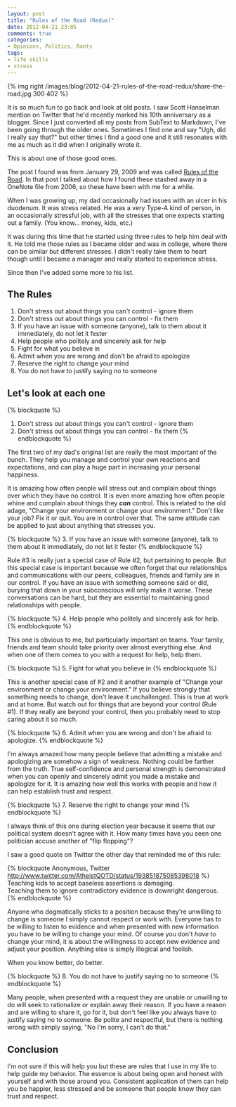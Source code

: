 ```yaml
---
layout: post
title: "Rules of the Road (Redux)"
date: 2012-04-21 23:05
comments: true
categories: 
- Opinions, Politics, Rants
tags:
- life skills
- stress
---
```


{% img right /images/blog/2012-04-21-rules-of-the-road-redux/share-the-road.jpg 300 402 %}

It is so much fun to go back and look at old posts. I saw Scott Hanselman
mention on Twitter that he'd recently marked his 10th anniversary as a blogger.
Since I just converted all my posts from SubText to Markdown, I've been going
through the older ones. Sometimes I find one and say "Ugh, did I really say
that?" but other times I find a good one and it still resonates with me as much
as it did when I originally wrote it.

This is about one of those good ones.

The post I found was from January 29, 2009 and was called [Rules of the
Road][1].  In that post I talked about how I found these stashed away in a
OneNote file from 2006, so these have been with me for a while.

<!-- more -->

When I was growing up, my dad occasionally had issues with an ulcer in his
duodenum. It was stress related. He was a very Type-A kind of person, in an
occasionally stressful job, with all the stresses that one expects starting out
a family. (You know... money, kids, etc.)

It was during this time that he started using three rules to help him deal with
it. He told me those rules as I became older and was in college, where there
can be similar but different stresses. I didn't really take them to heart
though until I became a manager and really started to experience stress.

Since then I've added some more to his list.

## The Rules

1. Don't stress out about things you can't control - ignore them
2. Don't stress out about things you can control - fix them
3. If you have an issue with someone (anyone), talk to them about it
   immediately, do not let it fester
4. Help people who politely and sincerely ask for help
5. Fight for what you believe in
6. Admit when you are wrong and don't be afraid to apologize
7. Reserve the right to change your mind
8. You do not have to justify saying no to someone

## Let's look at each one

{% blockquote %}
1. Don't stress out about things you can't control - ignore them  
2. Don't stress out about things you can control - fix them
{% endblockquote %}

The first two of my dad's original list are really the most important of the
bunch. They help you manage and control your own reactions and expectations,
and can play a huge part in increasing your personal happiness. 

It is amazing how often people will stress out and complain about things over
which they have no control. It is even more amazing how often people whine and
complain about things they ***can*** control. This is related to the old adage,
"Change your environment or change your environment." Don't like your job?  Fix
it or quit. You are in control over that. The same attitude can be applied to
just about anything that stresses you.

{% blockquote %}
3. If you have an issue with someone (anyone), talk to them about it
immediately, do not let it fester
{% endblockquote %}

Rule #3 is really just a special case of Rule #2, but pertaining to people. But
this special case is important because we often forget that our relationships
and communications with our peers, colleagues, friends and family are in our
control. If you have an issue with something someone said or did, burying that
down in your subconscious will only make it worse. These conversations can be
hard, but they are essential to maintaining good relationships with people.

{% blockquote %}
4. Help people who politely and sincerely ask for help.
{% endblockquote %}

This one is obvious to me, but particularly important on teams. Your family,
friends and team should take priority over almost everything else. And when one
of them comes to you with a request for help, help them.

{% blockquote %}
5. Fight for what you believe in
{% endblockquote %}

This is another special case of #2 and it another example of "Change your
environment or change your environment." If you believe strongly that something
needs to change, don't leave it unchallenged. This is true at work and at home.
But watch out for things that are beyond your control (Rule #1). If they really
are beyond your control, then you probably need to stop caring about it so
much.

{% blockquote %}
6. Admit when you are wrong and don't be afraid to apologize.
{% endblockquote %}

I'm always amazed how many people believe that admitting a mistake and
apologizing are somehow a sign of weakness. Nothing could be farther from the
truth. True self-confidence and personal strength is demonstrated when you can
openly and sincerely admit you made a mistake and apologize for it. It is
amazing how well this works with people and how it can help establish trust and
respect.

{% blockquote %}
7. Reserve the right to change your mind
{% endblockquote %}

I always think of this one during election year because it seems that our
political system doesn't agree with it. How many times have you seen one
politician accuse another of "flip flopping"?

I saw a good quote on Twitter the other day that reminded me of this rule:

{% blockquote Anonymous, Twitter http://www.twitter.com/AtheistQOTD/status/193851875085398018 %}
Teaching kids to accept baseless assertions is damaging.  
Teaching them to ignore contradictory evidence is downright dangerous.
{% endblockquote %}

Anyone who dogmatically sticks to a position because they're unwilling to
change is someone I simply cannot respect or work with. Everyone has to be
willing to listen to evidence and when presented with new information you have
to be willing to change your mind. Of course you don't *have* to change your
mind, it is about the willingness to accept new evidence and adjust your
position. Anything else is simply illogical and foolish.

When you know better, do better.

{% blockquote %}
8. You do not have to justify saying no to someone
{% endblockquote %}

Many people, when presented with a request they are unable or unwilling to do
will seek to rationalize or explain away their reason. If you have a reason and
are willing to share it, go for it, but don't feel like you always have to
justify saying no to someone. Be polite and respectful, but there is nothing
wrong with simply saying, "No I'm sorry, I can't do that."

## Conclusion

I'm not sure if this will help you but these are rules that I use in my life to
help guide my behavior. The essence is about being open and honest with
yourself and with those around you. Consistent application of them can help you
be happier, less stressed and be someone that people know they can trust and
respect.

[1]: http://www.peterprovost.org/blog/2009/01/29/Rules-of-the-Road/
